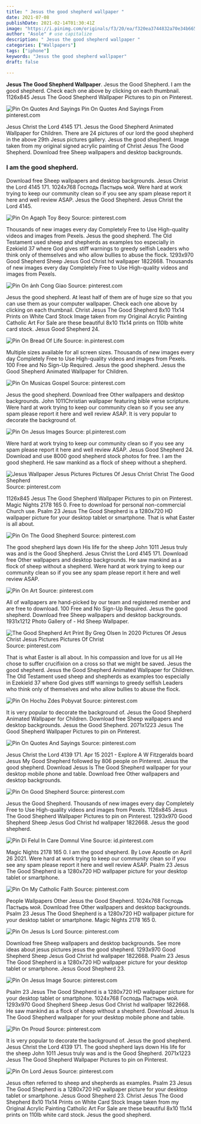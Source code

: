 ```yaml
---
title: " Jesus the good shepherd wallpaper "
date: 2021-07-08
publishDate: 2021-02-14T01:30:41Z
image: "https://i.pinimg.com/originals/f3/20/ea/f320ea3744832a70e34b665144529755.jpg"
author: "Asole" # use capitalize
description: " Jesus the good shepherd wallpaper "
categories: ["Wallpapers"]
tags: ["iphone"]
keywords: "Jesus the good shepherd wallpaper"
draft: false

---
```



**Jesus The Good Shepherd Wallpaper**. Jesus the Good Shepherd. I am the good shepherd. Check each one above by clicking on each thumbnail. 1126x845 Jesus The Good Shepherd Wallpaper Pictures to pin on Pinterest.

![Pin On Quotes And Sayings](https://i.pinimg.com/originals/04/cc/93/04cc9313aab7af35d59ff08491b2115f.png "Pin On Quotes And Sayings")
Pin On Quotes And Sayings From pinterest.com


Jesus Christ the Lord 4145 171. Jesus the Good Shepherd Animated Wallpaper for Children. There are 24 pictures of our lord the good shepherd in the above 29th Jesus pictures gallery. Jesus the good shepherd. Image taken from my original signed acrylic painting of Christ Jesus The Good Shepherd. Download free Sheep wallpapers and desktop backgrounds.

### I am the good shepherd.

Download free Sheep wallpapers and desktop backgrounds. Jesus Christ the Lord 4145 171. 1024x768 Господь Пастырь мой. Were hard at work trying to keep our community clean so if you see any spam please report it here and well review ASAP. Jesus the Good Shepherd. Jesus Christ the Lord 4145.


![Pin On Agaph Toy 8eoy](https://i.pinimg.com/originals/56/81/b8/5681b83472e0615bff35e80a23155171.jpg "Pin On Agaph Toy 8eoy")
Source: pinterest.com

Thousands of new images every day Completely Free to Use High-quality videos and images from Pexels. Jesus the good shepherd. The Old Testament used sheep and shepherds as examples too especially in Ezekield 37 where God gives stiff warnings to greedy selfish Leaders who think only of themselves and who allow bullies to abuse the flock. 1293x970 Good Shepherd Sheep Jesus God Christ hd wallpaper 1822668. Thousands of new images every day Completely Free to Use High-quality videos and images from Pexels.

![Pin On ảnh Cong Giao](https://i.pinimg.com/564x/96/e5/9f/96e59f0e685f14d7294110dc3d763712.jpg "Pin On ảnh Cong Giao")
Source: pinterest.com

Jesus the good shepherd. At least half of them are of huge size so that you can use them as your computer wallpaper. Check each one above by clicking on each thumbnail. Christ Jesus The Good Shepherd 8x10 11x14 Prints on White Card Stock Image taken from my Original Acrylic Painting Catholic Art For Sale are these beautiful 8x10 11x14 prints on 110lb white card stock. Jesus Good Shepherd 24.

![Pin On Bread Of Life](https://i.pinimg.com/736x/51/8d/c4/518dc4c3404bd6a00293d7b4565b8877.jpg "Pin On Bread Of Life")
Source: in.pinterest.com

Multiple sizes available for all screen sizes. Thousands of new images every day Completely Free to Use High-quality videos and images from Pexels. 100 Free and No Sign-Up Required. Jesus the good shepherd. Jesus the Good Shepherd Animated Wallpaper for Children.

![Pin On Musicas Gospel](https://i.pinimg.com/originals/1c/9c/9b/1c9c9bbf15c714fa3a70cf222d0acf14.jpg "Pin On Musicas Gospel")
Source: pinterest.com

Jesus the good shepherd. Download free Other wallpapers and desktop backgrounds. John 1011Christian wallpaper featuring bible verse scripture. Were hard at work trying to keep our community clean so if you see any spam please report it here and well review ASAP. It is very popular to decorate the background of.

![Pin On Jesus Images](https://i.pinimg.com/originals/35/04/5c/35045c567591900b3054144a6e7d0a51.jpg "Pin On Jesus Images")
Source: pl.pinterest.com

Were hard at work trying to keep our community clean so if you see any spam please report it here and well review ASAP. Jesus Good Shepherd 24. Download and use 8000 good shepherd stock photos for free. I am the good shepherd. He saw mankind as a flock of sheep without a shepherd.

![Jesus Wallpaper Jesus Pictures Pictures Of Jesus Christ Christ The Good Shepherd](https://i.pinimg.com/originals/ab/9a/47/ab9a4718ee5c2865ec13c349397fff77.jpg "Jesus Wallpaper Jesus Pictures Pictures Of Jesus Christ Christ The Good Shepherd")
Source: pinterest.com

1126x845 Jesus The Good Shepherd Wallpaper Pictures to pin on Pinterest. Magic Nights 2178 165 0. Free to download for personal non-commercial Church use. Psalm 23 Jesus The Good Shepherd is a 1280x720 HD wallpaper picture for your desktop tablet or smartphone. That is what Easter is all about.

![Pin On The Good Shepherd](https://i.pinimg.com/474x/96/6a/b6/966ab62941f2edd8066cad68e20b75b3.jpg "Pin On The Good Shepherd")
Source: pinterest.com

The good shepherd lays down His life for the sheep John 1011 Jesus truly was and is the Good Shepherd. Jesus Christ the Lord 4145 171. Download free Other wallpapers and desktop backgrounds. He saw mankind as a flock of sheep without a shepherd. Were hard at work trying to keep our community clean so if you see any spam please report it here and well review ASAP.

![Pin On Art](https://i.pinimg.com/originals/37/7f/94/377f9494d859239bdef4754103dd00b9.jpg "Pin On Art")
Source: pinterest.com

All of wallpapers are hand-picked by our team and registered member and are free to download. 100 Free and No Sign-Up Required. Jesus the good shepherd. Download free Sheep wallpapers and desktop backgrounds. 1931x1212 Photo Gallery of - Hd Sheep Wallpaper.

![The Good Shepherd Art Print By Greg Olsen In 2020 Pictures Of Jesus Christ Jesus Pictures Pictures Of Christ](https://i.pinimg.com/originals/1f/65/05/1f650512b0a85cdd1d75f72b8dbee8ce.jpg "The Good Shepherd Art Print By Greg Olsen In 2020 Pictures Of Jesus Christ Jesus Pictures Pictures Of Christ")
Source: pinterest.com

That is what Easter is all about. In his compassion and love for us all He chose to suffer crucifixion on a cross so that we might be saved. Jesus the good shepherd. Jesus the Good Shepherd Animated Wallpaper for Children. The Old Testament used sheep and shepherds as examples too especially in Ezekield 37 where God gives stiff warnings to greedy selfish Leaders who think only of themselves and who allow bullies to abuse the flock.

![Pin On Hochu Zdes Pobyvat](https://i.pinimg.com/originals/7b/db/e4/7bdbe431df292e0e16028bd7c4d9a48e.jpg "Pin On Hochu Zdes Pobyvat")
Source: pinterest.com

It is very popular to decorate the background of. Jesus the Good Shepherd Animated Wallpaper for Children. Download free Sheep wallpapers and desktop backgrounds. Jesus the Good Shepherd. 2071x1223 Jesus The Good Shepherd Wallpaper Pictures to pin on Pinterest.

![Pin On Quotes And Sayings](https://i.pinimg.com/originals/04/cc/93/04cc9313aab7af35d59ff08491b2115f.png "Pin On Quotes And Sayings")
Source: pinterest.com

Jesus Christ the Lord 4139 171. Apr 15 2021 - Explore A W Fitzgeralds board Jesus My Good Shepherd followed by 806 people on Pinterest. Jesus the good shepherd. Download Jesus Is The Good Shepherd wallpaper for your desktop mobile phone and table. Download free Other wallpapers and desktop backgrounds.

![Pin On Good Shepherd](https://i.pinimg.com/originals/33/48/41/334841e3a123cb604fb2c7f853e458ba.jpg "Pin On Good Shepherd")
Source: pinterest.com

Jesus the Good Shepherd. Thousands of new images every day Completely Free to Use High-quality videos and images from Pexels. 1126x845 Jesus The Good Shepherd Wallpaper Pictures to pin on Pinterest. 1293x970 Good Shepherd Sheep Jesus God Christ hd wallpaper 1822668. Jesus the good shepherd.

![Pin Di Felul In Care Domnul Vine](https://i.pinimg.com/originals/26/27/8c/26278c7c2a4bb981da24a76c69fba270.jpg "Pin Di Felul In Care Domnul Vine")
Source: id.pinterest.com

Magic Nights 2178 165 0. I am the good shepherd. By Love Apostle on April 26 2021. Were hard at work trying to keep our community clean so if you see any spam please report it here and well review ASAP. Psalm 23 Jesus The Good Shepherd is a 1280x720 HD wallpaper picture for your desktop tablet or smartphone.

![Pin On My Catholic Faith](https://i.pinimg.com/originals/41/b7/4c/41b74ceace06b3c746cd6a59cf62258d.jpg "Pin On My Catholic Faith")
Source: pinterest.com

People Wallpapers Other Jesus the Good Shepherd. 1024x768 Господь Пастырь мой. Download free Other wallpapers and desktop backgrounds. Psalm 23 Jesus The Good Shepherd is a 1280x720 HD wallpaper picture for your desktop tablet or smartphone. Magic Nights 2178 165 0.

![Pin On Jesus Is Lord](https://i.pinimg.com/736x/51/0c/f3/510cf33e554e1cc808e1f1d59f12d508.jpg "Pin On Jesus Is Lord")
Source: pinterest.com

Download free Sheep wallpapers and desktop backgrounds. See more ideas about jesus pictures jesus the good shepherd. 1293x970 Good Shepherd Sheep Jesus God Christ hd wallpaper 1822668. Psalm 23 Jesus The Good Shepherd is a 1280x720 HD wallpaper picture for your desktop tablet or smartphone. Jesus Good Shepherd 23.

![Pin On Jesus Image](https://i.pinimg.com/originals/5f/05/51/5f055160271e6f08df1469cd99efe1f5.jpg "Pin On Jesus Image")
Source: pinterest.com

Psalm 23 Jesus The Good Shepherd is a 1280x720 HD wallpaper picture for your desktop tablet or smartphone. 1024x768 Господь Пастырь мой. 1293x970 Good Shepherd Sheep Jesus God Christ hd wallpaper 1822668. He saw mankind as a flock of sheep without a shepherd. Download Jesus Is The Good Shepherd wallpaper for your desktop mobile phone and table.

![Pin On Proud](https://i.pinimg.com/originals/20/99/b6/2099b628af84fee7b69c0f7b3ce20b00.jpg "Pin On Proud")
Source: pinterest.com

It is very popular to decorate the background of. Jesus the good shepherd. Jesus Christ the Lord 4139 171. The good shepherd lays down His life for the sheep John 1011 Jesus truly was and is the Good Shepherd. 2071x1223 Jesus The Good Shepherd Wallpaper Pictures to pin on Pinterest.

![Pin On Lord Jesus](https://i.pinimg.com/originals/f3/20/ea/f320ea3744832a70e34b665144529755.jpg "Pin On Lord Jesus")
Source: pinterest.com

Jesus often referred to sheep and shepherds as examples. Psalm 23 Jesus The Good Shepherd is a 1280x720 HD wallpaper picture for your desktop tablet or smartphone. Jesus Good Shepherd 23. Christ Jesus The Good Shepherd 8x10 11x14 Prints on White Card Stock Image taken from my Original Acrylic Painting Catholic Art For Sale are these beautiful 8x10 11x14 prints on 110lb white card stock. Jesus the good shepherd.

